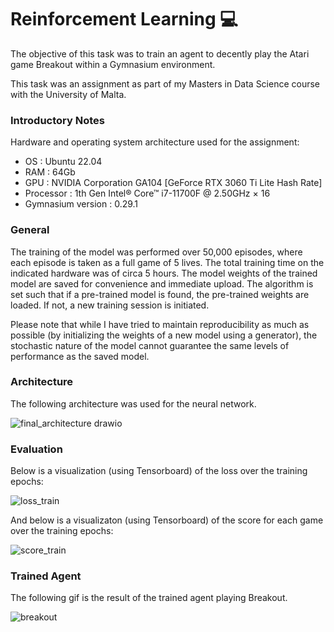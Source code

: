 # Reinforcement Learning :computer:


The objective of this task was to train an agent to decently play the Atari game Breakout within a Gymnasium environment. 

This task was an assignment as part of my Masters in Data Science course with the University of Malta. 

### Introductory Notes

Hardware and operating system architecture used for the assignment:
-	OS : Ubuntu 22.04
-	RAM : 64Gb
-	GPU : NVIDIA Corporation GA104 [GeForce RTX 3060 Ti Lite Hash Rate]
-	Processor : 1th Gen Intel® Core™ i7-11700F @ 2.50GHz × 16
-	Gymnasium version : 0.29.1

### General

The training of the model was performed over 50,000 episodes, where each episode is taken as a full game of 5 lives. The total training time on the indicated hardware was of circa 5 hours. The model weights of the trained model are saved for convenience and immediate upload. The algorithm is set such that if a pre-trained model is found, the pre-trained weights are loaded. If not, a new training session is initiated. 

Please note that while I have tried to maintain reproducibility as much as possible (by initializing the weights of a new model using a generator), the stochastic nature of the model cannot guarantee the same levels of performance as the saved model.  

### Architecture

The following architecture was used for the neural network. 

![final_architecture drawio](https://github.com/user-attachments/assets/747aa5dc-1fba-480e-a23a-68ba431461be)

### Evaluation

Below is a visualization (using Tensorboard) of the loss over the training epochs:

![loss_train](https://github.com/user-attachments/assets/f1268fc2-f5dd-4c27-ad8b-a4d1896f5a28)

And below is a visualizaton (using Tensorboard) of the score for each game over the training epochs:

![score_train](https://github.com/user-attachments/assets/24de742c-5b34-47ff-b985-745e7aa933a3)


### Trained Agent

The following gif is the result of the trained agent playing Breakout. 

![breakout](https://github.com/user-attachments/assets/425eef28-75d2-4411-9bfe-a52aad359d10)

